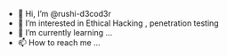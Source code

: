- 👋 Hi, I’m @rushi-d3cod3r
- 👀 I’m interested in Ethical Hacking , penetration testing
- 🌱 I’m currently learning ...
- 📫 How to reach me ...

<!---
rushi-d3cod3r/rushi-d3cod3r is a ✨ special ✨ repository because its `README.md` (this file) appears on your GitHub profile.
You can click the Preview link to take a look at your changes.
--->

